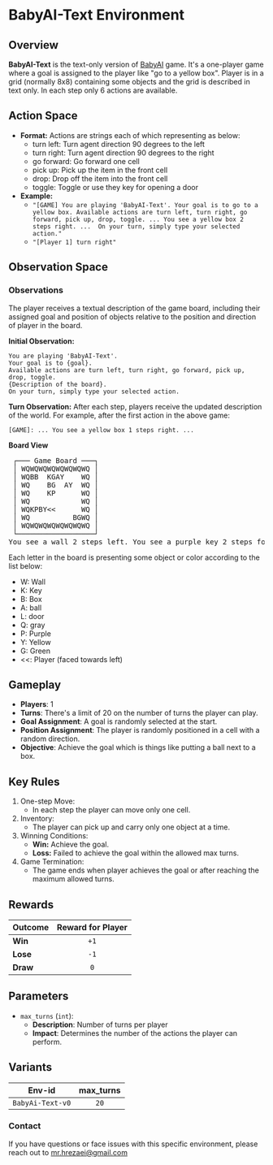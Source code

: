 # BabyAI-Text Environment

## Overview
**BabyAI-Text** is the text-only version of [BabyAI](https://github.com/flowersteam/Grounding_LLMs_with_online_RL/tree/main/babyai-text/babyai) game. It's a one-player game where a goal is assigned to 
the player like "go to a yellow box". Player is in a grid (normally 8x8) containing some objects and the grid is 
described in text only. In each step only 6 actions are available.

## Action Space
- **Format:** Actions are strings each of which representing as below:
  - turn left: Turn agent direction 90 degrees to the left
  - turn right: Turn agent direction 90 degrees to the right
  - go forward: Go forward one cell
  - pick up: Pick up the item in the front cell
  - drop: Drop off the item into the front cell
  - toggle: Toggle or use they key for opening a door
- **Example:** 
    - `"[GAME] You are playing 'BabyAI-Text'.
Your goal is to go to a yellow box.
Available actions are turn left, turn right, go forward, pick up, drop, toggle.
... You see a yellow box 2 steps right. ... 
On your turn, simply type your selected action."`
    - `"[Player 1] turn right"`

## Observation Space

### Observations
The player receives a textual description of the game board, including their assigned goal and position of objects
relative to the position and direction of player in the board.

**Initial Observation:**
```plaintext
You are playing 'BabyAI-Text'.
Your goal is to {goal}.
Available actions are turn left, turn right, go forward, pick up, drop, toggle.
{Description of the board}.
On your turn, simply type your selected action.
```

**Turn Observation:**
After each step, players receive the updated description of the world. For example, after the first action in the
above game:
```plaintext
[GAME]: ... You see a yellow box 1 steps right. ...
```

**Board View**
<pre>
 ┌─── Game Board ───┐                              
 │ WQWQWQWQWQWQWQWQ │                              
 │ WQBB  KGAY    WQ │                              
 │ WQ    BG  AY  WQ │                              
 │ WQ    KP      WQ │                              
 │ WQ            WQ │                              
 │ WQKPBY<<      WQ │                              
 │ WQ          BGWQ │                              
 │ WQWQWQWQWQWQWQWQ │                              
 └──────────────────┘  
You see a wall 2 steps left. You see a purple key 2 steps forward. You see a yellow box 1 step forward. You see a purple key 2 steps right. You see a green box 3 steps right
</pre>
Each letter in the board is presenting some object or color according to the list below:
- W: Wall
- K: Key
- B: Box
- A: ball
- L: door
- Q: gray
- P: Purple
- Y: Yellow
- G: Green
- <<: Player (faced towards left)
## Gameplay
- **Players**: 1
- **Turns**: There's a limit of 20 on the number of turns the player can play.
- **Goal Assignment**: A goal is randomly selected at the start.
- **Position Assignment**: The player is randomly positioned in a cell with a random direction.
- **Objective**: Achieve the goal which is things like putting a ball next to a box.

## Key Rules
1. One-step Move:
    - In each step the player can move only one cell.
2. Inventory:
    - The player can pick up and carry only one object at a time.
3. Winning Conditions:
   - **Win:** Achieve the goal.
   - **Loss:** Failed to achieve the goal within the allowed max turns. 
4. Game Termination:
    - The game ends when player achieves the goal or after reaching the maximum allowed turns.



## Rewards
| Outcome          | Reward for Player | 
|------------------|:-----------------:|
| **Win**          | `+1`              | 
| **Lose**         | `-1`              | 
| **Draw**         | `0`               | 

## Parameters
- `max_turns` (`int`):
    - **Description**: Number of turns per player
    - **Impact**: Determines the number of the actions the player can perform.


## Variants

| Env-id             | max_turns |
|--------------------|:---------:|
| `BabyAi-Text-v0`   |   `20`    | 


### Contact
If you have questions or face issues with this specific environment, please reach out to mr.hrezaei@gmail.com
